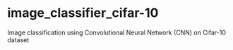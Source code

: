 # image_classifier_cifar-10
Image classification using Convolutional Neural Network (CNN) on Cifar-10 dataset
